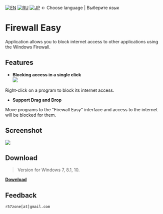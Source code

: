 [![EN](https://user-images.githubusercontent.com/9499881/33184537-7be87e86-d096-11e7-89bb-f3286f752bc6.png)](https://github.com/r57zone/Firewall-Easy/blob/master/README.md) 
[![RU](https://user-images.githubusercontent.com/9499881/27683795-5b0fbac6-5cd8-11e7-929c-057833e01fb1.png)](https://github.com/r57zone/Firewall-Easy/blob/master/README.RU.md)
[![JP](https://user-images.githubusercontent.com/9499881/195409269-5aa8a8a6-c6a8-491f-b1a2-9a4570fcb8db.png)](https://github.com/r57zone/Firewall-Easy/blob/master/README.JP.md)
← Choose language | Выберите язык

# Firewall Easy
Application allows you to block internet access to other applications using the Windows Firewall.

## Features
- **Blocking access in a single click**<br>
![](https://user-images.githubusercontent.com/9499881/169485181-faea855c-6ce7-49d0-8962-10fd798ea125.png)<br>

Right-click on a program to block its internet access.
- **Support Drag and Drop**

Move programs to the "Firewall Easy" interface and access to the internet will be blocked for them.

## Screenshot
![](https://user-images.githubusercontent.com/9499881/169485036-2283aa41-f76d-4975-a2dd-0810501b8e86.PNG)

## Download
>Version for Windows 7, 8.1, 10.

**[Download](https://github.com/r57zone/Firewall-Easy/releases)**
## Feedback
`r57zone[at]gmail.com`
